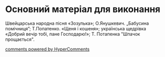 <div id="hypercomments_widget" class="js-hypercomments-widget invisible"></div>


# Основний матеріал для виконання

Швейцарська народна пісня «Зозулька»; О.Янушкевич. „Бабусина помічниця”; Т.Попатенко. «Щеня і кошеня»; українська щедрівка «Добрий вечір тобі, пане Господарю!»; Т. Потапенка "Шпачок прощається".

<div class="js-hypercomments-container">
    <a href="http://hypercomments.com" class="hc-link" title="comments widget">comments powered by HyperComments</a>
</div>